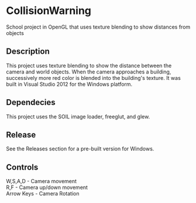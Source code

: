 # CollisionWarning
School project in OpenGL that uses texture blending to show distances from objects

## Description
This project uses texture blending to show the distance between the camera and world objects. When the camera approaches a building, successively more red color is blended into the building's texture.
It was built in Visual Studio 2012 for the Windows platform.

## Dependecies
This project uses the SOIL image loader, freeglut, and glew.

## Release
See the Releases section for a pre-built version for Windows.

## Controls
W,S,A,D    - Camera movement  
R,F        - Camera up/down movement  
Arrow Keys - Camera Rotation  
